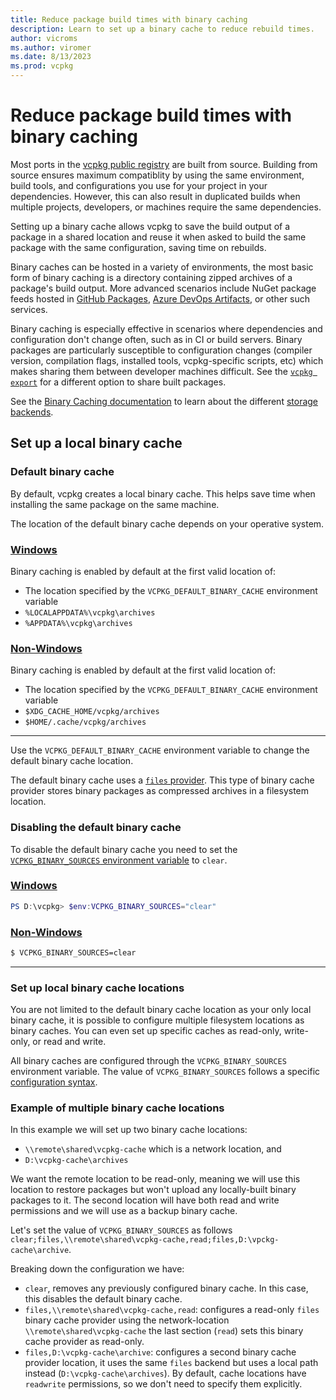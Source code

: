 ```yaml
---
title: Reduce package build times with binary caching
description: Learn to set up a binary cache to reduce rebuild times.
author: vicroms
ms.author: viromer
ms.date: 8/13/2023
ms.prod: vcpkg
---
```

# Reduce package build times with binary caching

Most ports in the [vcpkg public registry](<https://github.com/Microsoft/vcpkg>) are built from
source. Building from source ensures maximum compatiblity by using the same environment, build
tools, and configurations you use for your project in your dependencies. However, this  can also
result in duplicated builds when multiple projects, developers, or machines require the same
dependencies.

Setting up a binary cache allows vcpkg to save the build output of a package in a shared location
and reuse it when asked to build the same package with the same configuration, saving time on
rebuilds. 

Binary caches can be hosted in a variety of environments, the most basic form of binary caching is a
directory containing zipped archives of a package's build output. More advanced scenarios include
NuGet package feeds hosted in [GitHub Packages](<https://docs.github.com/en/packages>), [Azure
DevOps Artifacts](<https://learn.microsoft.com/azure/devops/artifacts/start-using-azure-artifacts?view=azure-devops&tabs=nuget>),
or other such services.

Binary caching is especially effective in scenarios where dependencies and configuration
don't change often, such as in CI or build servers. Binary packages are particularly susceptible to
configuration changes (compiler version, compilation flags, installed tools, vcpkg-specific scripts,
etc) which makes sharing them between developer machines difficult. See the [`vcpkg
export`](../commands/export.md) for a different option to share built packages.

See the [Binary Caching documentation](../users/binarycaching.md) to learn about the different [storage backends](../users/binarycaching.md#providers).

## Set up a local binary cache

### Default binary cache

By default, vcpkg creates a local binary cache. This helps save time when installing the same
package on the same machine.

The location of the default binary cache depends on your operative system. 

### [Windows](#tab/default-windows)

Binary caching is enabled by default at the first valid location of:

* The location specified by the `VCPKG_DEFAULT_BINARY_CACHE` environment variable
* `%LOCALAPPDATA%\vcpkg\archives`
* `%APPDATA%\vcpkg\archives`

### [Non-Windows](#tab/default-non-windows)

Binary caching is enabled by default at the first valid location of:

* The location specified by the `VCPKG_DEFAULT_BINARY_CACHE` environment variable
* `$XDG_CACHE_HOME/vcpkg/archives`
* `$HOME/.cache/vcpkg/archives`

---

Use the `VCPKG_DEFAULT_BINARY_CACHE` environment variable to change the default binary cache
location.

The default binary cache uses a [`files` provider](../users/binarycaching.md#files-provider). This
type of binary cache provider stores binary packages as compressed archives in a filesystem
location.

### Disabling the default binary cache

To disable the default binary cache you need to set the [`VCPKG_BINARY_SOURCES` environment
variable](../users/binarycaching.md#configuration-syntax) to `clear`.

### [Windows](#tab/disable-windows)

```PowerShell
PS D:\vcpkg> $env:VCPKG_BINARY_SOURCES="clear"
```

### [Non-Windows](#tab/disable-non-windows)

```bash
$ VCPKG_BINARY_SOURCES=clear
```

---

### Set up local binary cache locations

You are not limited to the default binary cache location as your only local binary cache, it is
possible to configure multiple filesystem locations as binary caches. You can even set up specific
caches as read-only, write-only, or read and write.

All binary caches are configured through the `VCPKG_BINARY_SOURCES` environment variable. The value
of `VCPKG_BINARY_SOURCES` follows a  specific [configuration
syntax](../users/binarycaching.md#configuration-syntax).


### Example of multiple binary cache locations

In this example we will set up two binary cache locations:

* `\\remote\shared\vcpkg-cache` which is a network location, and
* `D:\vcpkg-cache\archives`

We want the remote location to be read-only, meaning we will use this location to restore packages
but won't upload any locally-built binary packages to it. The second location will have both read
and write permissions and we will use as a backup binary cache.

Let's set the value of `VCPKG_BINARY_SOURCES` as follows `clear;files,\\remote\shared\vcpkg-cache,read;files,D:\vpckg-cache\archive`.

Breaking down the configuration we have:

* `clear`, removes any previously configured binary cache. In this case, this disables the default
  binary cache.
* `files,\\remote\shared\vcpkg-cache,read`: configures a read-only `files` binary cache provider using the
  network-location `\\remote\shared\vcpkg-cache` the last section (`read`) sets this binary cache
  provider as read-only.
* `files,D:\vcpkg-cache\archive`: configures a second binary cache provider location, it uses the
  same `files` backend but uses a local path instead (`D:\vcpkg-cache\archives`). By default, cache
  locations have `readwrite` permissions, so we don't need to specify them explicitly.
  